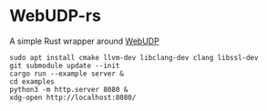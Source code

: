 # WebUDP-rs

A simple Rust wrapper around [WebUDP](https://github.com/seemk/WebUDP)

```
sudo apt install cmake llvm-dev libclang-dev clang libssl-dev
git submodule update --init
cargo run --example server &
cd examples
python3 -m http.server 8080 &
xdg-open http://localhost:8080/
```
